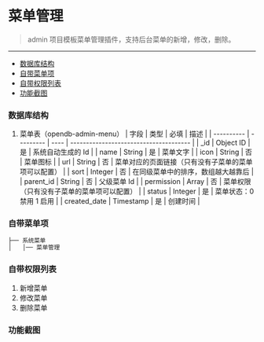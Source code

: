 # 菜单管理

> admin 项目模板菜单管理插件，支持后台菜单的新增，修改，删除。

---

-   [数据库结构](#数据库结构)
-   [自带菜单项](#自带菜单项)
-   [自带权限列表](#自带权限列表)
-   [功能截图](#功能截图)

### 数据库结构

1. 菜单表（opendb-admin-menu）
   | 字段 | 类型 | 必填 | 描述 |
   | ---------- | --------- | ---- | -------------------------------------- |
   | \_id | Object ID | 是 | 系统自动生成的 Id |
   | name | String | 是 | 菜单文字 |
   | icon | String | 否 | 菜单图标 |
   | url | String | 否 | 菜单对应的页面链接（只有没有子菜单的菜单项可以配置） |
   | sort | Integer | 否 | 在同级菜单中的排序，数组越大越靠后 |
   | parent_id | String | 否 | 父级菜单 Id |
   | permission | Array | 否 | 菜单权限（只有没有子菜单的菜单项可以配置） |
   | status | Integer | 是 | 菜单状态：0 禁用 1 启用 |
   | created_date | Timestamp | 是 | 创建时间 |

### 自带菜单项

```bash
├── 系统菜单
│   │── 菜单管理
```

### 自带权限列表

1. 新增菜单
2. 修改菜单
3. 删除菜单

### 功能截图
